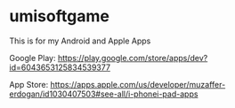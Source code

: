 # umisoftgame
This is for my Android and Apple Apps

Google Play: https://play.google.com/store/apps/dev?id=6043653125834539377

App Store: https://apps.apple.com/us/developer/muzaffer-erdogan/id1030407503#see-all/i-phonei-pad-apps
